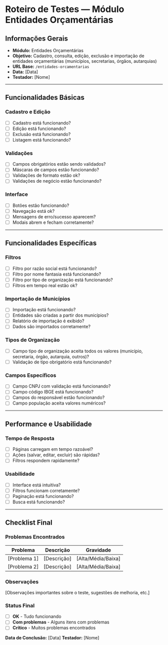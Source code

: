 # Roteiro de Testes — Módulo Entidades Orçamentárias

## Informações Gerais
- **Módulo:** Entidades Orçamentárias
- **Objetivo:** Cadastro, consulta, edição, exclusão e importação de entidades orçamentárias (municípios, secretarias, órgãos, autarquias)
- **URL Base:** `/entidades-orcamentarias`
- **Data:** [Data]
- **Testador:** [Nome]

---

## Funcionalidades Básicas

### Cadastro e Edição
- [ ] Cadastro está funcionando?
- [ ] Edição está funcionando?
- [ ] Exclusão está funcionando?
- [ ] Listagem está funcionando?

### Validações
- [ ] Campos obrigatórios estão sendo validados?
- [ ] Máscaras de campos estão funcionando?
- [ ] Validações de formato estão ok?
- [ ] Validações de negócio estão funcionando?

### Interface
- [ ] Botões estão funcionando?
- [ ] Navegação está ok?
- [ ] Mensagens de erro/sucesso aparecem?
- [ ] Modais abrem e fecham corretamente?

---

## Funcionalidades Específicas

### Filtros
- [ ] Filtro por razão social está funcionando?
- [ ] Filtro por nome fantasia está funcionando?
- [ ] Filtro por tipo de organização está funcionando?
- [ ] Filtros em tempo real estão ok?

### Importação de Municípios
- [ ] Importação está funcionando?
- [ ] Entidades são criadas a partir dos municípios?
- [ ] Relatório de importação é exibido?
- [ ] Dados são importados corretamente?

### Tipos de Organização
- [ ] Campo tipo de organização aceita todos os valores (município, secretaria, órgão, autarquia, outros)?
- [ ] Validação de tipo obrigatório está funcionando?

### Campos Específicos
- [ ] Campo CNPJ com validação está funcionando?
- [ ] Campo código IBGE está funcionando?
- [ ] Campos do responsável estão funcionando?
- [ ] Campo população aceita valores numéricos?

---

## Performance e Usabilidade

### Tempo de Resposta
- [ ] Páginas carregam em tempo razoável?
- [ ] Ações (salvar, editar, excluir) são rápidas?
- [ ] Filtros respondem rapidamente?

### Usabilidade
- [ ] Interface está intuitiva?
- [ ] Filtros funcionam corretamente?
- [ ] Paginação está funcionando?
- [ ] Busca está funcionando?

---

## Checklist Final

### Problemas Encontrados
| Problema | Descrição | Gravidade |
|----------|-----------|-----------|
| [Problema 1] | [Descrição] | [Alta/Média/Baixa] |
| [Problema 2] | [Descrição] | [Alta/Média/Baixa] |

### Observações
[Observações importantes sobre o teste, sugestões de melhoria, etc.]

### Status Final
- [ ] **OK** - Tudo funcionando
- [ ] **Com problemas** - Alguns itens com problemas
- [ ] **Crítico** - Muitos problemas encontrados

**Data de Conclusão:** [Data]
**Testador:** [Nome] 